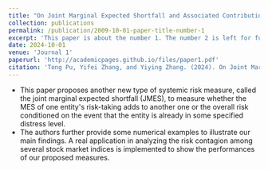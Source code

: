 ```yaml
---
title: "On Joint Marginal Expected Shortfall and Associated Contribution Risk Measures"
collection: publications
permalink: /publication/2009-10-01-paper-title-number-1
excerpt: 'This paper is about the number 1. The number 2 is left for future work.'
date: 2024-10-01
venue: 'Journal 1'
paperurl: 'http://academicpages.github.io/files/paper1.pdf'
citation: 'Tong Pu, Yifei Zhang, and Yiying Zhang. (2024). On Joint Marginal Expected Shortfall and Associated Contribution Risk Measures,  Quantitative Finance (Under review).'
---
```


* This paper proposes another new type of systemic risk measure, called the joint marginal expected shortfall (JMES), to measure whether the MES of one entity's risk-taking adds to another one or the overall risk conditioned on the event that the entity is already in some specified distress level.  
* The authors further provide some numerical examples to illustrate our main findings. A real application in analyzing the risk contagion among several stock market indices is implemented to show the performances of our proposed measures.
